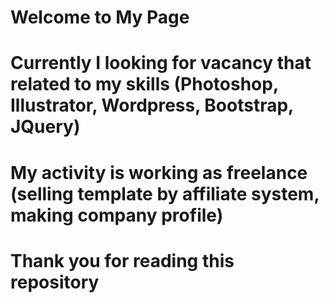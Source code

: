 # Welcome to My Page
# Currently I looking for vacancy that related to my skills (Photoshop, Illustrator, Wordpress, Bootstrap, JQuery)
# My activity is working as freelance (selling template by affiliate system, making company profile)
# Thank you for reading this repository
